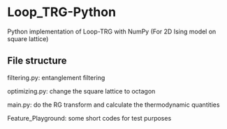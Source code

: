 # Loop_TRG-Python
Python implementation of Loop-TRG with NumPy (For 2D Ising model on square lattice)

## File structure

filtering.py: entanglement filtering

optimizing.py: change the square lattice to octagon

main.py: do the RG transform and calculate the thermodynamic quantities

Feature_Playground: some short codes for test purposes